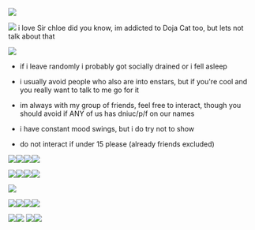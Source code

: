 ![](https://64.media.tumblr.com/abea53d3f7c528d48183f7a242f2fc5d/648b961029d7dfcf-d5/s400x600/272cbf18f6fce01581a96680d509768137e40b97.pnj)

![](https://media.discordapp.net/attachments/1061880649180532776/1118062607400697906/dcgcqyc-5747397d-06f5-4830-8bc3-76ef843c7c3a.gif) 
i love Sir chloe did you know,
im addicted to Doja Cat too, but lets not talk about that

![](https://media.discordapp.net/attachments/1064346829170409502/1182151479713341481/ezgif.com-resize.gif?ex=6583a75c&is=6571325c&hm=e789618e5a460f98d27578a3ae1aeac3f59b1e285bfdfc091c2872bb062ab83e&=)

- if i leave randomly i probably got socially drained or i fell asleep

- i usually avoid people who also are into enstars, but if you're cool and you really want to talk to me go for it

- im always with my group of friends, feel free to interact, though you should avoid if ANY of us has dniuc/p/f on our names

- i have constant mood swings, but i do try not to show

- do not interact if under 15 please (already friends excluded)
  

![](https://media.discordapp.net/attachments/1055708347724218399/1178857535390892132/kuro_stamp.gif?ex=6577aba2&is=656536a2&hm=e0471a703615466c27b5a2e1b698cc5724f507e90e135168520e5995c0e78f2e&=)![](https://64.media.tumblr.com/5134d2176d6e523999c912b6125a0658/tumblr_pue7fxvZ6r1xbgu08o4_100.pnj)![](https://64.media.tumblr.com/ca4e8ec838b58786becf96051881f6b1/tumblr_pvhupydOFK1xbgu08o5_100.png)![](https://media.discordapp.net/attachments/1029646164800315412/1186784012065316885/ezgif.com-webp-to-gif-converted.gif?ex=659481bd&is=65820cbd&hm=f7e594fec50bff8b06f54f068f22093b8b6d75e601c272dc14c59bffcd83f1fe&=)

![](https://64.media.tumblr.com/ccbacee108bbd3fca2ec273750b3efb0/tumblr_pumjicoZ5k1xbgu08o2_100.png)![](https://64.media.tumblr.com/7ca7546352ea5d2e2b9a2fe819533f9c/tumblr_pvn9ryYgNP1xbgu08o4_100.png)![](https://media.discordapp.net/attachments/1029646164800315412/1180771509694906368/image.png?ex=657ea229&is=656c2d29&hm=76fbff3bc1db997b496fd7a4d3e38d05f0b754763980377a0f1644cec30e5918&=&format=webp&quality=lossless)![](https://cdn.discordapp.com/attachments/1029646164800315412/1186784222254469150/image.png?ex=659481ef&is=65820cef&hm=3f0e47508c866cf120c389202f10ac337a3b1f5b2f520f2f41373396a1dd5de9&)


![](https://media.discordapp.net/attachments/1029646164800315412/1186867854105129030/Picsart_23-12-14_04-58-41-049.jpg?ex=6594cfd3&is=65825ad3&hm=252b42ab3914c7b5964f5c7db93e8ade605e39f96fdb4743ebcead5d0ed0abd8&=&format=webp&width=458&height=411)

![](https://media.discordapp.net/attachments/1029646164800315412/1180772597722533979/image.png?ex=657ea32c&is=656c2e2c&hm=8770185d5cb2ea668ba0498c7a02f5232d2045ed94ab5f58c83d371f480d030b&=&format=webp&quality=lossless)![](https://64.media.tumblr.com/7a9d9d65c3aa4f345aff7b10822ee999/tumblr_purp60aSHH1xbgu08o2_100.png)![](https://64.media.tumblr.com/76dcd8efc3f6e92f5f75179f992ec146/tumblr_purp60aSHH1xbgu08o3_100.png)![](https://64.media.tumblr.com/1c7393c2889ce026fba7310374e27a05/tumblr_py0m7sMJlb1xbgu08o3_100.gifv)

![](https://64.media.tumblr.com/f115d07c34a8e209e28f72f62a87aafa/tumblr_py0nor5pMG1xbgu08o1_100.png)![](https://64.media.tumblr.com/901fcf85508bcfaacc92ed852cf777e2/tumblr_py0nor5pMG1xbgu08o2_100.gifv) ![](https://64.media.tumblr.com/1160405c2cfac45c161e2ac528eb20a1/tumblr_pwedo5UQHm1xbgu08o1_250.png)![](https://64.media.tumblr.com/a8d1d77503e7aa5e301b1e25f7207ec1/tumblr_pui9z6WYgW1xbgu08o3_100.png)
